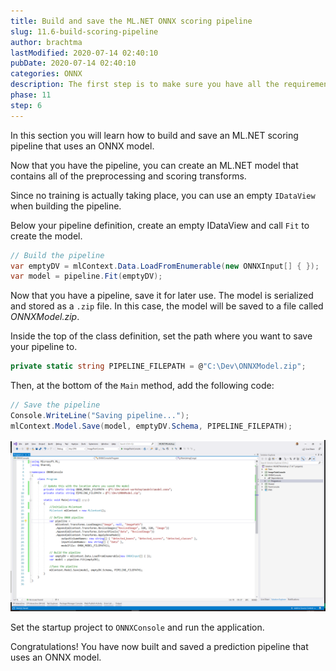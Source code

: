 ```yaml
---
title: Build and save the ML.NET ONNX scoring pipeline
slug: 11.6-build-scoring-pipeline
author: brachtma
lastModified: 2020-07-14 02:40:10
pubDate: 2020-07-14 02:40:10
categories: ONNX
description: The first step is to make sure you have all the requirements and to clone the workshop source code.
phase: 11
step: 6
---
```


In this section you will learn how to build and save an ML.NET scoring pipeline that uses an ONNX model.

Now that you have the pipeline, you can create an ML.NET model that contains all of the preprocessing and scoring transforms. 

Since no training is actually taking place, you can use an empty `IDataView` when building the pipeline.

Below your pipeline definition, create an empty IDataView and call `Fit` to create the model.

```csharp
// Build the pipeline
var emptyDV = mlContext.Data.LoadFromEnumerable(new ONNXInput[] { });
var model = pipeline.Fit(emptyDV);
```

Now that you have a pipeline, save it for later use. The model is serialized and stored as a `.zip` file. In this case, the model will be saved to a file called *ONNXModel.zip*.

Inside the top of the class definition, set the path where you want to save your pipeline to.

```csharp
private static string PIPELINE_FILEPATH = @"C:\Dev\ONNXModel.zip";
```

Then, at the bottom of the `Main` method, add the following code:

```csharp
// Save the pipeline
Console.WriteLine("Saving pipeline...");
mlContext.Model.Save(model, emptyDV.Schema, PIPELINE_FILEPATH);
```

![Save ML.NET ONNX Scoring Pipeline](./media/build-scoring-pipeline.png)

Set the startup project to `ONNXConsole` and run the application.

Congratulations! You have now built and saved a prediction pipeline that uses an ONNX model.